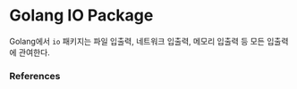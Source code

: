# Golang IO Package

Golang에서 `io` 패키지는 파일 입출력, 네트워크 입출력, 메모리 입출력 등 모든 입출력에 관여한다.

### References

[1]: https://godoc.org/io#Copy
[2]: https://mingrammer.com/translation-go-walkthrough-io-package/